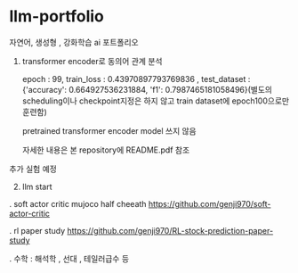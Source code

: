 # llm-portfolio
자연어, 생성형 , 강화학습 ai 포트폴리오

1) transformer encoder로 동의어 관계 분석
   
   epoch : 99, train_loss : 0.43970897793769836 , test_dataset : {'accuracy': 0.664927536231884, 'f1': 0.7987465181058496}(별도의 scheduling이나 checkpoint지정은 하지 않고 train dataset에 epoch100으로만 훈련함)
   
   pretrained transformer encoder model 쓰지 않음

   자세한 내용은 본 repository에 README.pdf 참조
   
추가 실험 예정

2) llm start

. soft actor critic mujoco half cheeath
   https://github.com/genji970/soft-actor-critic
   
. rl paper study
https://github.com/genji970/RL-stock-prediction-paper-study

. 수학 : 해석학 , 선대 , 테일러급수 등
